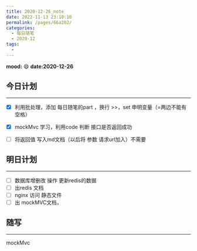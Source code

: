 ```yaml
---
title: 2020-12-26_note
date: 2022-11-13 23:10:10
permalink: /pages/66a202/
categories:
  - 每日随笔
  - 2020-12
tags:
  - 
---
```

**mood:** :smile:  																		**date:2020-12-26**  

## 今日计划  
------
- [x] 利用批处理，添加 每日随笔的part ，换行 >>，set 申明变量（=两边不能有空格）

- [x] mockMvc 学习，利用code 判断 接口是否返回成功

- [ ] 将返回值 写入md文档（以后将 参数 请求url加入）不需要

  
## 明日计划

------
- [ ]  数据库增删改 操作 更新redis的数据
- [ ]  出redis 文档
- [ ] nginx 访问 静态文件
- [ ] 出 mockMVC文档，
## 随写

------

mockMvc 
